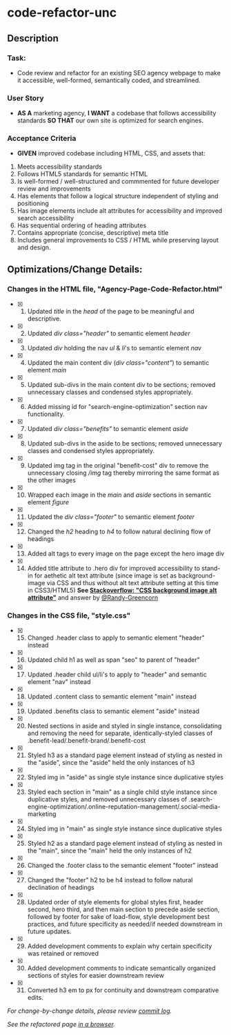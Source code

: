 # code-refactor-unc

## Description

### Task: 
* Code review and refactor for an existing SEO agency webpage to make it accessible, well-formed, semantically coded, and streamlined.

### User Story 

* **AS A** marketing agency, **I WANT** a codebase that follows accessibility standards **SO THAT** our own site is optimized for search engines.

### Acceptance Criteria

* **GIVEN** improved codebase including HTML, CSS, and assets that:
1. Meets accessibility standards
2. Follows HTML5 standards for semantic HTML
3. Is well-formed / well-structured and commmented for future developer review and improvements
4. Has elements that follow a logical structure independent of styling and positioning
5. Has image elements include alt attributes for accessibility and improved search accessibility
6. Has sequential ordering of heading attributes
7. Contains appropriate (concise, descriptive) meta title
8. Includes general improvements to CSS / HTML while preserving layout and design.

## Optimizations/Change Details:

### Changes in the HTML file, "Agency-Page-Code-Refactor.html"

- [x] 1. Updated _title_ in the _head_ of the page to be meaningful and descriptive.
- [x] 2. Updated _div class="header"_ to semantic element _header_
- [x] 3. Updated _div_ holding the nav _ul_ & _li_'s to semantic element _nav_
- [x] 4. Updated the main content div (_div class="content"_) to semantic element _main_
- [x] 5. Updated sub-divs in the main content div to be sections; removed unnecessary classes and condensed styles appropriately.
- [x] 6. Added missing id for "search-engine-optimization" section nav functionality.
- [x] 7. Updated _div class="benefits"_ to semantic element _aside_
- [x] 8. Updated sub-divs in the aside to be sections; removed unnecessary classes and condensed styles appropriately.
- [x] 9. Updated img tag in the original "benefit-cost" div to remove the unnecessary closing _/img_ tag thereby mirroring the same format as the other images
- [x] 10. Wrapped each image in the _main_ and _aside_ sections in semantic element _figure_
- [x] 11. Updated the _div class="footer"_ to semantic element _footer_
- [x] 12. Changed the _h2_ heading to _h4_ to follow natural declining flow of headings
- [x] 13. Added alt tags to every image on the page except the hero image div 
- [x] 14. Added title attribute to .hero div for improved accessibility to stand-in for aethetic alt text attribute (since image is set as background-image via CSS and thus without alt text attribute setting at this time in CSS3/HTML5) 
**See [Stackoverflow: "CSS background image alt attribute"](https://stackoverflow.com/questions/4216035/css-background-image-alt-attribute)** and answer by [@Randy-Greencorn](https://stackoverflow.com/users/1925485/randy-greencorn)

### Changes in the CSS file, "style.css"

- [x] 15. Changed .header class to apply to semantic element "header" instead
- [x] 16. Updated child h1 as well as span "seo" to parent of "header"
- [x] 17. Updated .header child ul/li's to apply to "header" and semantic element "nav" instead
- [x] 18. Updated .content class to semantic element "main" instead
- [x] 19. Updated .benefits class to semantic element "aside" instead
- [x] 20. Nested sections in aside and styled in single instance, consolidating and removing the need for separate, identically-styled classes of .benefit-lead/.benefit-brand/.benefit-cost
- [x] 21. Styled h3 as a standard page element instead of styling as nested in the "aside", since the "aside" held the only instances of h3
- [x] 22. Styled img in "aside" as single style instance since duplicative styles
- [x] 23. Styled each section in "main" as a single child style instance since duplicative styles, and removed unnecessary classes of .search-engine-optimization/.online-reputation-management/.social-media-marketing
- [x] 24. Styled img in "main" as single style instance since duplicative styles
- [x] 25. Styled h2 as a standard page element instead of styling as nested in the "main", since the "main" held the only instances of h2
- [x] 26. Changed the .footer class to the semantic element "footer" instead 
- [x] 27. Changed the "footer" h2 to be h4 instead to follow natural declination of headings
- [x] 28. Updated order of style elements for global styles first, header second, hero third, and then main section to precede aside section, followed by footer for sake of load-flow, style development best practices, and future specificity as needed/if needed downstream in future updates.
- [x] 29. Added development comments to explain why certain specificity was retained or removed
- [x] 30. Added development comments to indicate semantically organized sections of styles for easier downstream review
- [x] 31. Converted h3 em to px for continuity and downstream comparative edits.

*For change-by-change details, please review [commit log](https://github.com/srmchartroom/code-refactor-unc/commits/master).*

*See the refactored page [in a browser](https://srmchartroom.github.io/code-refactor-unc/Agency-Page-Code-Refactor.html).*
